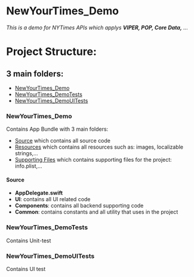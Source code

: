 # NewYourTimes_Demo

*This is a demo for NYTimes APIs which applys **VIPER, POP, Core Data,** ...*


# Project Structure:
## 3 main folders:
* [NewYourTimes_Demo](#head1)
* [NewYourTimes_DemoTests](#head2)
* [NewYourTimes_DemoUITests](#head3)

### <a name="head1"></a>NewYourTimes_Demo
Contains App Bundle with 3 main folders:
* [Source](#head1.1) which contains all source code
* [Resources](#head1.2) which contains all resources such as: images, localizable strings,...
* [Supporting Files](#head1.3) which contains supporting files for the project: info.plist,...

#### Source
* **AppDelegate.swift** 
* **UI**: contains all UI related code
* **Components**: contains all backend supporting code
* **Common**: contains constants and all utility that uses in the project

### <a name="head2"></a>NewYourTimes_DemoTests
Contains Unit-test

### <a name="head3"></a>NewYourTimes_DemoUITests
Contains UI test
